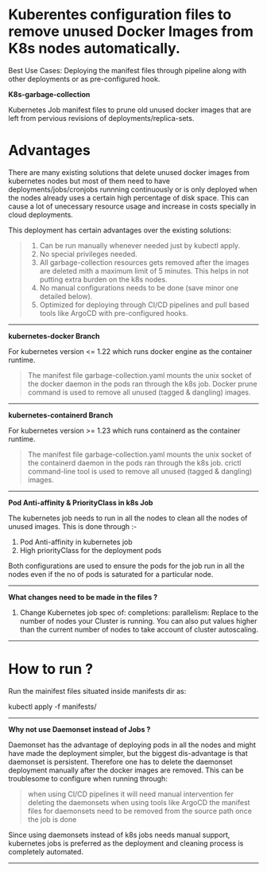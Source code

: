 # Kuberentes configuration files to remove unused Docker Images from K8s nodes automatically.
Best Use Cases: Deploying the manifest files through pipeline along with other deployments or as pre-configured hook.

**K8s-garbage-collection**

Kubernetes Job manifest files to prune old unused docker images that are left from pervious revisions of deployments/replica-sets.

# Advantages
There are many existing solutions that delete unused docker images from kubernetes nodes but most of them need to have deployments/jobs/cronjobs runnning continuously or is only deployed when the nodes already uses a certain high percentage of disk space. This can cause a lot of unecessary resource usage and increase in costs specially in cloud deployments.

This deployment has certain advantages over the existing solutions:
> 1. Can be run manually whenever needed just by kubectl apply.
> 2. No special privileges needed.
> 3. All garbage-collection resources gets removed after the images are deleted mith a maximum limit of 5 minutes. This helps in not putting extra burden on the k8s nodes.
> 4. No manual configurations needs to be done (save minor one detailed below).
> 5. Optimized for deploying through CI/CD pipelines and pull based tools like ArgoCD with pre-configured hooks.

----------------------------------------------------------------------------------------------------------------------------------

**kubernetes-docker Branch**

For kubernetes version <= 1.22 which runs docker engine as the container runtime.

> The manifest file garbage-collection.yaml mounts the unix socket of the docker daemon in the pods ran through the k8s job. Docker prune command is used to remove all unused (tagged & dangling) images.

----------------------------------------------------------------------------------------------------------------------------------

**kubernetes-containerd Branch**

For kubernetes version >= 1.23 which runs containerd as the container runtime.

> The manifest file garbage-collection.yaml mounts the unix socket of the containerd daemon in the pods ran through the k8s job. crictl command-line tool is used to remove all unused (tagged & dangling) images.

----------------------------------------------------------------------------------------------------------------------------------

**Pod Anti-affinity & PriorityClass in k8s Job**

The kubernetes job needs to run in all the nodes to clean all the nodes of unused images. This is done through :-
1. Pod Anti-affinity in kubernetes job
2. High priorityClass for the deployment pods

Both configurations are used to ensure the pods for the job run in all the nodes even if the no of pods is saturated for a particular node.

----------------------------------------------------------------------------------------------------------------------------------

**What changes need to be made in the files ?**

1. Change Kubernetes job spec of:
      completions: <value>
      parallelism: <values>
   Replace <value> to the number of nodes your Cluster is running. You can also put values higher than the current number of nodes to take account of cluster autoscaling.

----------------------------------------------------------------------------------------------------------------------------------

# How to run ?

Run the mainifest files situated inside manifests dir as:

kubectl apply -f manifests/

----------------------------------------------------------------------------------------------------------------------------------

**Why not use Daemonset instead of Jobs ?**

 Daemonset has the advantage of deploying pods in all the nodes and might have made the deployment simpler, but the biggest dis-advantage is that daemonset is persistent.
 Therefore one has to delete the daemonset deployment manually after the docker images are removed. This can be troublesome to configure when running through:
 > when using CI/CD pipelines it will need manual intervention fer deleting the daemonsets
 > when using tools like ArgoCD the manifest files for daemonsets need to be removed from the source path once the job is done
 
 Since using daemonsets instead of k8s jobs needs manual support, kubernetes jobs is preferred as the deployment and cleaning process is completely automated.

----------------------------------------------------------------------------------------------------------------------------------


